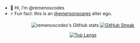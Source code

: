- 👋 Hi, I’m @remenoscodes
- ⚡ Fun fact: this is an [@emersonsoares](https://github.com/emersonsoares) alter ego.

<div id="stats" align="center">

![remenoscodes's GitHub stats](https://github-readme-stats.vercel.app/api?username=remenoscodes&theme=default&show_icons=true)
[![GitHub Streak](https://github-readme-streak-stats.herokuapp.com?user=remenoscodes&date_format=j%2Fn%5B%2FY%5D)](https://git.io/streak-stats)

</div>
<div id="langs" align="center">

  [![Top Langs](https://github-readme-stats.vercel.app/api/top-langs/?username=remenoscodes&layout=compact&theme=default)](https://github.com/remenoscodes/github-readme-stats)
  
</div>